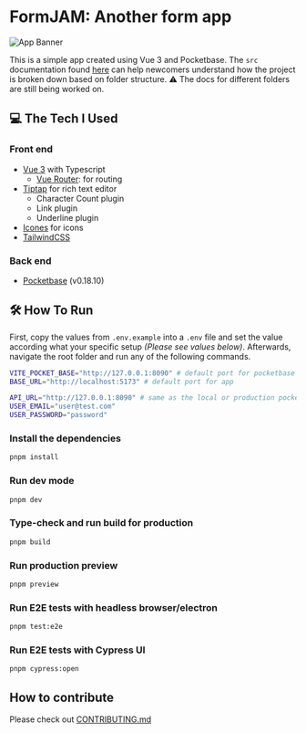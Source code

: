 # FormJAM: Another form app

![App Banner](https://github.com/M-Facey/formjam/blob/main/public/banner.png?raw=true)

This is a simple app created using Vue 3 and Pocketbase. The `src` documentation found [here](./src/README.md) can help newcomers understand how the project is broken down based on folder structure. :warning: The docs for different folders are still being worked on.

## :computer: The Tech I Used

### Front end

- [Vue 3](https://vuejs.org/) with Typescript
  - [Vue Router](https://router.vuejs.org/): for routing
- [Tiptap](https://tiptap.dev/) for rich text editor
  - Character Count plugin
  - Link plugin
  - Underline plugin
- [Icones](https://icones.js.org/) for icons
- [TailwindCSS](https://tailwindcss.com/)

### Back end

- [Pocketbase](https://pocketbase.io/) (v0.18.10)

## :hammer_and_wrench: How To Run

First, copy the values from `.env.example` into a `.env` file and set the value according what your specific setup _(Please see values below)_. Afterwards, navigate the root folder and run any of the following commands.

```sh
VITE_POCKET_BASE="http://127.0.0.1:8090" # default port for pocketbase
BASE_URL="http://localhost:5173" # default port for app

API_URL="http://127.0.0.1:8090" # same as the local or production pocketbase instance
USER_EMAIL="user@test.com"
USER_PASSWORD="password"
```

### Install the dependencies

```sh
pnpm install
```

### Run dev mode

```sh
pnpm dev
```

### Type-check and run build for production

```sh
pnpm build
```

### Run production preview

```sh
pnpm preview
```

### Run E2E tests with headless browser/electron

```sh
pnpm test:e2e
```

### Run E2E tests with Cypress UI

```sh
pnpm cypress:open
```

## How to contribute

Please check out [CONTRIBUTING.md](./CONTRIBUTING.md)
